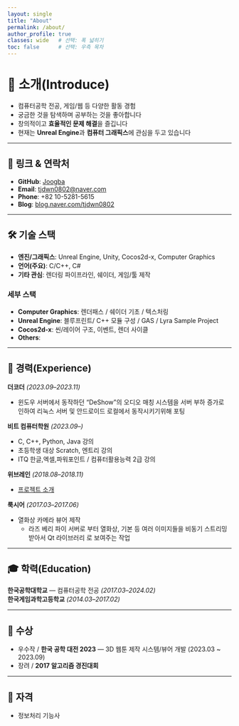 ```yaml
---
layout: single
title: "About"
permalink: /about/
author_profile: true
classes: wide   # 선택: 폭 넓히기
toc: false      # 선택: 우측 목차
---
```


# 👋 소개(Introduce)

- 컴퓨터공학 전공, 게임/웹 등 다양한 활동 경험
- 궁금한 것을 탐색하며 공부하는 것을 좋아합니다
- 창의적이고 **효율적인 문제 해결**을 즐깁니다
- 현재는 **Unreal Engine**과 **컴퓨터 그래픽스**에 관심을 두고 있습니다

---

## 🔗 링크 & 연락처

- **GitHub**: [Joogba](https://github.com/Joogba)  
- **Email**: [tjdwn0802@naver.com](mailto:tjdwn0802@naver.com)  
- **Phone**: +82 10-5281-5615  
- **Blog**: [blog.naver.com/tjdwn0802](https://blog.naver.com/tjdwn0802)

---

## 🛠 기술 스택

- **엔진/그래픽스**: Unreal Engine, Unity, Cocos2d-x, Computer Graphics  
- **언어(주요)**: C/C++, C#  
- **기타 관심**: 렌더링 파이프라인, 쉐이더, 게임/툴 제작


### 세부 스택
- **Computer Graphics**: 렌더패스 / 쉐이더 기초 / 텍스처링
- **Unreal Engine**: 블루프린트/ C++ 모듈 구성 / GAS / Lyra Sample Project
- **Cocos2d-x**: 씬/레이어 구조, 이벤트, 렌더 사이클
- **Others**: 

---

## 🧭 경력(Experience)

**더코더** *(2023.09–2023.11)* 
- 윈도우 서버에서 동작하던 “DeShow”의 오디오 매칭 시스템을 서버 부하 증가로 인하여 리눅스 서버 및 안드로이드 로컬에서 동작시키기위해 포팅

**비트 컴퓨터학원** *(2023.09–)* 
- C, C++, Python, Java 강의
- 초등학생 대상 Scratch, 엔트리 강의
- ITQ 한글,엑셀,파워포인트 / 컴퓨터활용능력 2급 강의

**위브레인** *(2018.08–2018.11)* 
- [프로젝트 소개](https://www.notion.so/11d7ca444a8d8048bd26e2d6f24156a1)

**룩시어** *(2017.03–2017.06)* 
- 열화상 카메라 뷰어 제작
	- 라즈 베리 파이 서버로 부터 열화상, 기본 등 여러 이미지들을 비동기 스트리밍 받아서 Qt 라이브러리 로 보여주는 작업

---

## 🎓 학력(Education)

**한국공학대학교** — 컴퓨터공학 전공 *(2017.03–2024.02)*  
**한국게임과학고등학교** *(2014.03–2017.02)*

---

## 🏅 수상

- 우수작 / **한국 공학 대전 2023** — 3D 웹툰 제작 시스템/뷰어 개발 (2023.03 ~ 2023.09)  
- 장려    / **2017 알고리즘 경진대회**

---
## 🏅 자격

* 정보처리 기능사
